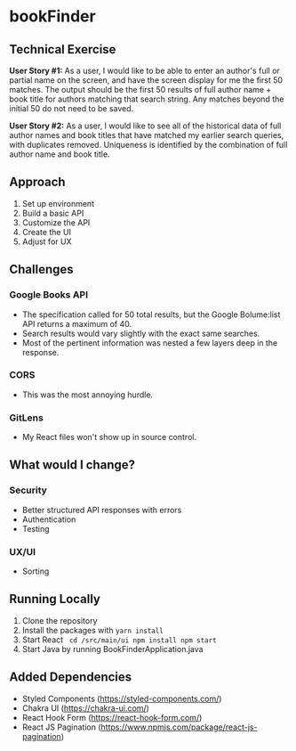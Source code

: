# bookFinder

## Technical Exercise
**User Story #1:** As a user, I would like to be able to enter an author's full or partial name on the screen, and have the screen
display for me the first 50 matches. The output should be the first 50 results of full author name + book title for authors
matching that search string. Any matches beyond the initial 50 do not need to be saved.

**User Story #2:** As a user, I would like to see all of the historical data of full author names and book titles that have matched my earlier search queries, with duplicates removed. Uniqueness is identified by the combination of full author name and book title.

## Approach
1. Set up environment
2. Build a basic API
3. Customize the API
4. Create the UI
5. Adjust for UX

## Challenges
### Google Books API
- The specification called for 50 total results, but the Google Bolume:list API returns a maximum of 40.
- Search results would vary slightly with the exact same searches.
- Most of the pertinent information was nested a few layers deep in the response.
### CORS
- This was the most annoying hurdle.
### GitLens
- My React files won't show up in source control.

## What would I change?
### Security
- Better structured API responses with errors
- Authentication
- Testing
### UX/UI
- Sorting

## Running Locally
1. Clone the repository
2. Install the packages with ```yarn install```
3. Start React ```
    cd /src/main/ui
    npm install
    npm start```
4. Start Java by running BookFinderApplication.java

## Added Dependencies
- Styled Components (https://styled-components.com/)
- Chakra UI (https://chakra-ui.com/)
- React Hook Form (https://react-hook-form.com/)
- React JS Pagination (https://www.npmjs.com/package/react-js-pagination)

